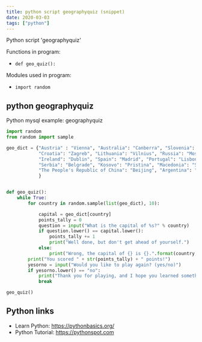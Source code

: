 ```yaml
---
title: python script geographyquiz (snippet)
date: 2020-03-03
tags: ["python"]
---
```

Python script 'geographyquiz'

Functions in program: 
* `def geo_quiz():`

Modules used in program: 
* `import random`

## python geographyquiz

Python mysql example: geographyquiz

```python
import random
from random import sample

geo_dict = {"Austria" : "Vienna", "Australia": "Canberra", "Slovenia": "Ljubljana", "France": "Paris", "Germany": "Berlin",
            "Croatia": "Zagreb", "Lithuania": "Vilnius", "Russia": "Moscow", "Bosnia and Hercegovina": "Sarajevo", "The United Kingdom": "London",
            "Ireland": "Dublin", "Spain": "Madrid", "Portugal": "Lisbon", "Ukraine": "Kiev", "Belarus": "Minsk",
            "Serbia": "Belgrade", "Kosovo": "Pristina", "Macedonia": "Skopje", "Greece": "Athens", "USA": "Washington DC",
            "The People's Republic of China": "Beijing", "Argentina": "Buenos Aires", "Brazil": "Brasilia", "Japan": "Tokyo",
            }


def geo_quiz():
    while True:
        for country in random.sample(list(geo_dict), 10):

            capital = geo_dict[country]
            points_tally = 0
            question = input("What is the capital of %s?" % country)
            if question.lower() == capital.lower():
                points_tally += 1
                print("Well done, but don't get ahead of yourself.")
            else:
                print("Wrong, the capital of {} is {}.".format(country, capital))
        print("You scored " + str(points_tally) + " points!")
        yesorno = input("Would you like to play again? (yes/no)")
        if yesorno.lower() == "no":
            print("Thank you for playing, and I hope you learned something!")
            break

geo_quiz()

```

## Python links

- Learn Python: https://pythonbasics.org/
- Python Tutorial: https://pythonspot.com
